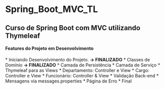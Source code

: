 # Spring_Boot_MVC_TL
<h2>Curso de Spring Boot com MVC utilizando Thymeleaf</h2>

<h4>Features do Projeto em Desenvolvimento</h4>
* Iniciando Desenvolvimento do Projeto. <strong>-> FINALIZADO</strong>
* Classes de Domínio <strong>-> FINALIZADO</strong>
* Camada de Persistência
* Camada de Serviço
* Thymeleaf para as Views
* Departamento: Controller e View
* Cargo: Controller e View
* Funcionário: Controller & View
* Validação Back-end
* Mensagens via messages.properties
* Página de Erro
* Final
